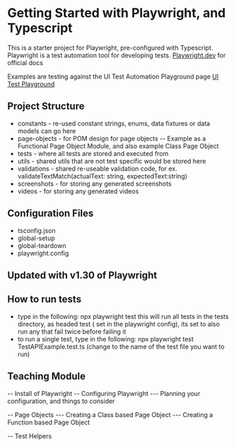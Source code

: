 # Getting Started with Playwright, and Typescript

This is a starter project for Playwright, pre-configured with Typescript.
Playwright is a test automation tool for developing tests. [Playwright.dev](https://www.playwright.dev) for official docs

Examples are testing against the UI Test Automation Playground page [UI Test Playground](http://www.uitestingplayground.com/)

## Project Structure

- constants - re-used constant strings, enums, data fixtures or data models can go here
- page-objects - for POM design for page objects
  -- Example as a Functional Page Object Module, and also example Class Page Object
- tests - where all tests are stored and executed from
- utils - shared utils that are not test specific would be stored here
- validations - shared re-useable validation code, for ex. validateTextMatch(actualText: string, expectedText:string)
- screenshots - for storing any generated screenshots
- videos - for storing any generated videos

## Configuration Files

- tsconfig.json
- global-setup
- global-teardown
- playwright.config
## Updated with v1.30 of Playwright

## How to run tests

- type in the following:  npx playwright test
this will run all tests in the tests directory, as headed test ( set in the playwright config), its set to also run any that fail twice before failing it
- to run a single test, type in the following:  npx playwright test TestAPIExample.test.ts (change to the name of the test file you want to run)



## Teaching Module
-- Install of Playwright
-- Configuring Playwright
--- Planning your configuration, and things to consider

-- Page Objects
--- Creating a Class based Page Object
--- Creating a Function based Page Object


-- Test Helpers


